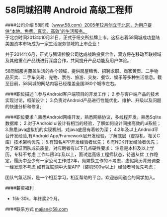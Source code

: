 58同城招聘 Android 高级工程师
==========
####公司介绍
58同城（www.58.com）2005年12月创立于北京，为用户提供“本地、免费、真实、高效”的生活服务。  
于北京时间2013年10月31日，正式于纽交所挂牌上市。这标志着58同城成功登陆美国资本市场成为一家生活服务领域的上市企业！  

并于2014年6月，正式与腾讯控股公司达成战略投资合作，双方将在移动互联领域及其他重点产品线进行深度合作，共同提升产品功能及用户体验。  

58同城服务覆盖生活的各个领域，提供房屋租售、招聘求职、商家黄页、二手物品买卖、二手车交易、宠物、票务、旅游、交友、餐饮、娱乐等多种生活信息。截至目前，58同城的网站内容已经覆盖全国380个城市左右。  

####职位描述
1.参与Android客户端项目的开发工作；
2.参与客户端产品的技术实现讨论，框架设计；
3.负责对Android产品进行性能优化、维护、升级以及问题的快速分析和修复;

####职位要求 
1.熟悉Android网络开发，熟悉网络协议，多线程开发。熟悉Sqlite数据库；
2.对于Android ui设计有相当的经验，了解如何设计间接高效的ui系统；
3.熟悉java虚拟机的实现机制，对java底层有着较为深；
4.2年及以上Android平台开发经验,有Android App/Framework层开发经验，了解底层（虚拟机、相关C库）技术架构优先；
5.有知名APP开发经验者优先；
6.有NDK开发经验者优先；
为了保证团队成员质量，对应聘者有以下几点硬性要求：
注意是本科及以上学历，专科不考虑
工作年限3年及以上，面试达高级工程师状态，待遇从优
工作稳定，履历中至少有一家公司工作过2年，频繁换工作的不考虑，虚假简历背景调查一经发现不考虑
如有互联网中大型APP（装机500w以上）经验者可优先考虑：

团队气氛活跃，是一个相互学习，相互帮助的平台，欢迎志同道合的同学加入。  

####薪资福利
- 15k-30k，年终奖2个月。  

####联系方式
[majian@58.com](mailto:majian@58.com)
